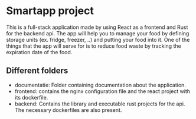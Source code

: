 # Smartapp project

This is a full-stack application made by using React as a frontend and Rust for the backend api. The app will help you to manage your food by defining storage units (ex. fridge, freezer, ..) and putting your food into it. One of the things that the app will serve for is to reduce food waste by tracking the expiration date of the food.

## Different folders

* documentatie: Folder containing documentation about the application.
* frontend: contains the nginx configuration file and the react project with its dockerfile.
* backend: Contains the library and executable rust projects for the api. The necessary dockerfiles are also present.